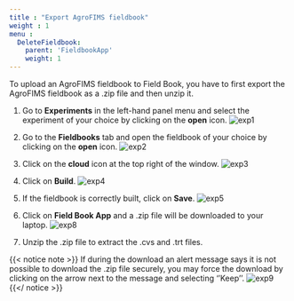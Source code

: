 ```yaml
---
title : "Export AgroFIMS fieldbook"
weight : 1
menu :
  DeleteFieldbook:
    parent: 'FieldbookApp'
    weight: 1
---
```


To upload an AgroFIMS fieldbook to Field Book, you have to first export the AgroFIMS fieldbook as a .zip file and then unzip it.

1.	Go to **Experiments** in the left-hand panel menu and select the experiment of your choice by clicking on the **open** icon.
![exp1](https://agrofims.github.io/helpdocs/images/exp1.png)

2.	Go to the **Fieldbooks** tab and open the fieldbook of your choice by clicking on the **open** icon. 
![exp2](https://agrofims.github.io/helpdocs/images/exp2.png)

3.	Click on the **cloud** icon at the top right of the window.
![exp3](https://agrofims.github.io/helpdocs/images/exp3.png)

4. Click on **Build**.
![exp4](https://agrofims.github.io/helpdocs/images/exp4.png)

5.	If the fieldbook is correctly built, click on **Save**.
![exp5](https://agrofims.github.io/helpdocs/images/exp5.png)

6.	Click on **Field Book App** and a .zip file will be downloaded to your laptop.
![exp8](https://agrofims.github.io/helpdocs/images/exp8.png)

7.	Unzip the .zip file to extract the .cvs and .trt files.

{{< notice note >}}
   If during the download an alert message says it is not possible to download the .zip file securely, you may force the download by clicking on the arrow next to the message and selecting ‘’Keep’’.
   ![exp9](https://agrofims.github.io/helpdocs/images/exp9.png)
 {{</ notice >}}

